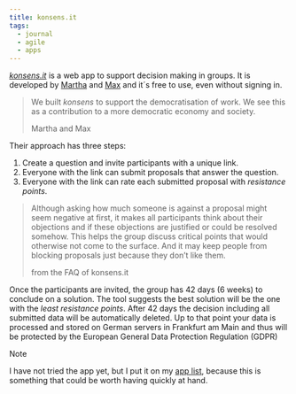 ```yaml
---
title: konsens.it
tags: 
  - journal
  - agile
  - apps
---
```

[<cite>konsens.it</cite>](https://konsens.it/) is a web app to support decision making in groups. It is developed by [Martha](https://martha-eierdanz.com) and [Max](https://max.hn)  and it´s free to use, even without signing in. 

> We built <cite>konsens</cite> to support the democratisation of work. We see this as a contribution to a more democratic economy and society.
> <footer>Martha and Max</footer>

Their approach has three steps:

1. Create a question and invite participants with a unique link.
2. Everyone with the link can submit proposals that answer the question.
3. Everyone with the link can rate each submitted proposal with *resistance points*.

> Although asking how much someone is against a proposal might seem negative at first, it makes all participants think about their objections and if these objections are justified or could be resolved somehow. This helps the group discuss critical points that would otherwise not come to the surface. And it may keep people from blocking proposals just because they don’t like them.
> <footer>from the FAQ of konsens.it</footer>

Once the participants are invited, the group has 42 days (6 weeks) to conclude on a solution. The tool suggests the best solution will be the one with the *least resistance points*. After 42 days the decision including all submitted data will be automatically deleted. Up to that point your data is processed and stored on German servers in Frankfurt am Main and thus will be protected by the European General Data Protection Regulation (GDPR)

> [!NOTE]
> I have not tried the app yet, but I put it on my [app list](/blog/apps/), because this is something that could be worth having  quickly at hand.